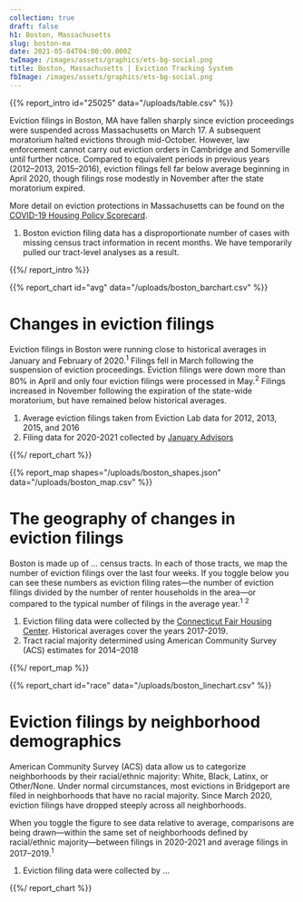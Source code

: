 ```yaml
---
collection: true
draft: false
h1: Boston, Massachusetts
slug: boston-ma
date: 2021-05-04T04:00:00.000Z
twImage: /images/assets/graphics/ets-bg-social.png
title: Boston, Massachusetts | Eviction Tracking System
fbImage: /images/assets/graphics/ets-bg-social.png
---
```


{{% report_intro id="25025" data="/uploads/table.csv" %}}





Eviction filings in Boston, MA have fallen sharply since eviction proceedings were suspended across Massachusetts on March 17. A subsequent moratorium halted evictions through mid-October. However, law enforcement cannot carry out eviction orders in Cambridge and Somerville until further notice. Compared to equivalent periods in previous years (2012–2013, 2015–2016), eviction filings fell far below average beginning in April 2020, though filings rose modestly in November after the state moratorium expired.

More detail on eviction protections in Massachusetts can be found on the [COVID-19 Housing Policy Scorecard](https://evictionlab.org/covid-policy-scorecard/ma/).



1. Boston eviction filing data has a disproportionate number of cases with missing census tract information in recent months. We have temporarily pulled our tract-level analyses as a result.





{{%/ report_intro %}}



{{% report_chart id="avg" data="/uploads/boston_barchart.csv" %}}



# Changes in eviction filings

Eviction filings in Boston were running close to historical averages in January and February of 2020.<sup>1</sup> Filings fell in March following the suspension of eviction proceedings. Eviction filings were down more than 80% in April and only four eviction filings were processed in May.<sup>2</sup> Filings increased in November following the expiration of the state-wide moratorium, but have remained below historical averages.

1. Average eviction filings taken from Eviction Lab data for 2012, 2013, 2015, and 2016
2. Filing data for 2020-2021 collected by [January Advisors](https://www.januaryadvisors.com/)



{{%/ report_chart %}}



{{% report_map shapes="/uploads/boston_shapes.json" data="/uploads/boston_map.csv" %}}

# The geography of changes in eviction filings

Boston is made up of ... census tracts. In each of those tracts, we map the number of eviction filings over the last four weeks. If you toggle below you can see these numbers as eviction filing rates—the number of eviction filings divided by the number of renter households in the area—or compared to the typical number of filings in the average year.<sup>1</sup> <sup>2</sup>

1. Eviction filing data were collected by the [Connecticut Fair Housing Center](https://www.ctfairhousing.org/). Historical averages cover the years 2017-2019.
2. Tract racial majority determined using American Community Survey (ACS) estimates for 2014–2018

{{%/ report_map %}}



{{% report_chart id="race" data="/uploads/boston_linechart.csv" %}}

# Eviction filings by neighborhood demographics

American Community Survey (ACS) data allow us to categorize neighborhoods by their racial/ethnic majority: White, Black, Latinx, or Other/None. Under normal circumstances, most evictions in Bridgeport are filed in neighborhoods that have no racial majority. Since March 2020, eviction filings have dropped steeply across all neighborhoods.

When you toggle the figure to see data relative to average, comparisons are being drawn—within the same set of neighborhoods defined by racial/ethnic majority—between filings in 2020-2021 and average filings in 2017–2019.<sup>1</sup>

1. Eviction filing data were collected by ...

{{%/ report_chart %}}